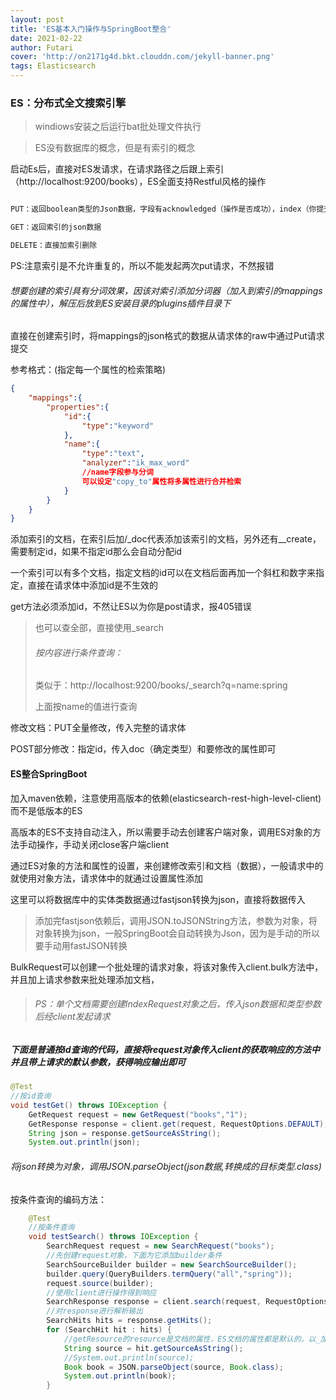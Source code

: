 ```yaml
---
layout: post
title: 'ES基本入门操作与SpringBoot整合'
date: 2021-02-22
author: Futari
cover: 'http://on2171g4d.bkt.clouddn.com/jekyll-banner.png'
tags: Elasticsearch
---
```

### ES：分布式全文搜索引擎

> windiows安装之后运行bat批处理文件执行

> ES没有数据库的概念，但是有索引的概念



启动Es后，直接对ES发请求，在请求路径之后跟上索引（http://localhost:9200/books），ES全面支持Restful风格的操作

~~~ java

PUT：返回boolean类型的Json数据，字段有acknowledged（操作是否成功），index（你提交的索引名）

GET：返回索引的json数据

DELETE：直接加索引删除
~~~



PS:注意索引是不允许重复的，所以不能发起两次put请求，不然报错



###### 想要创建的索引具有分词效果，因该对索引添加分词器（加入到索引的mappings的属性中），解压后放到ES安装目录的plugins插件目录下

直接在创建索引时，将mappings的json格式的数据从请求体的raw中通过Put请求提交

参考格式：(指定每一个属性的检索策略)

```json
{
    "mappings":{
        "properties":{
            "id":{
                "type":"keyword"
            },
            "name":{
                "type":"text",
                "analyzer":"ik_max_word"
                //name字段参与分词
                可以设定"copy_to"属性将多属性进行合并检索
            }
        }
    }
}
```

添加索引的文档，在索引后加/_doc代表添加该索引的文档，另外还有__create，需要制定id，如果不指定id那么会自动分配id

一个索引可以有多个文档，指定文档的id可以在文档后面再加一个斜杠和数字来指定，直接在请求体中添加id是不生效的

get方法必须添加id，不然让ES以为你是post请求，报405错误

> 也可以查全部，直接使用_search
>
> ###### 按内容进行条件查询：
>
> 类似于：http://localhost:9200/books/_search?q=name:spring
>
> 上面按name的值进行查询

修改文档：PUT全量修改，传入完整的请求体

POST部分修改：指定id，传入doc（确定类型）和要修改的属性即可



#### ES整合SpringBoot

加入maven依赖，注意使用高版本的依赖(elasticsearch-rest-high-level-client)而不是低版本的ES

高版本的ES不支持自动注入，所以需要手动去创建客户端对象，调用ES对象的方法手动操作，手动关闭close客户端client

通过ES对象的方法和属性的设置，来创建修改索引和文档（数据），一般请求中的就使用对象方法，请求体中的就通过设置属性添加

这里可以将数据库中的实体类数据通过fastjson转换为json，直接将数据传入

> 添加完fastjson依赖后，调用JSON.toJSONString方法，参数为对象，将对象转换为json，一般SpringBoot会自动转换为Json，因为是手动的所以要手动用fastJSON转换



BulkRequest可以创建一个批处理的请求对象，将该对象传入client.bulk方法中，并且加上请求参数来批处理添加文档，

> ######  PS：单个文档需要创建IndexRequest对象之后，传入json数据和类型参数后经client发起请求

##### 下面是普通按id查询的代码，直接将request对象传入client的获取响应的方法中并且带上请求的默认参数，获得响应输出即可

```java
@Test
//按id查询
void testGet() throws IOException {
    GetRequest request = new GetRequest("books","1");
    GetResponse response = client.get(request, RequestOptions.DEFAULT);
    String json = response.getSourceAsString();
    System.out.println(json);
```

###### 将json转换为对象，调用JSON.parseObject(json数据,转换成的目标类型.class)

按条件查询的编码方法：

```java
    @Test
    //按条件查询
    void testSearch() throws IOException {
        SearchRequest request = new SearchRequest("books");
		//先创建request对象，下面为它添加builder条件
        SearchSourceBuilder builder = new SearchSourceBuilder();
        builder.query(QueryBuilders.termQuery("all","spring"));
        request.source(builder);
		//使用client进行操作得到响应
        SearchResponse response = client.search(request, RequestOptions.DEFAULT);
        //对response进行解析输出
        SearchHits hits = response.getHits();
        for (SearchHit hit : hits) {
            //getResource的resource是文档的属性，ES文档的属性都是默认的，以_加上名称，如_resouce，_index（索引）
            String source = hit.getSourceAsString();
            //System.out.println(source);
            Book book = JSON.parseObject(source, Book.class);
            System.out.println(book);
        }
```

